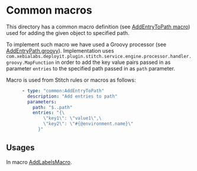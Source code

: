 # Common macros
This directory has a common macro definition (see [AddEntryToPath macro](stitch-rules-add-entry.yaml)) used for adding the given object to specified path.

To implement such macro we have used a Groovy processor (see [AddEntryPath.groovy](groovy/AddEntryToPath.groovy)). Implementation uses `com.xebialabs.deployit.plugin.stitch.service.engine.processor.handler.groovy.MapFunction` in order to add the key value pairs passed in as parameter `entries` to the specified path passed in as `path` parameter.  

Macro is used from Stitch rules or macros as follows:
```yaml
      - type: "common:AddEntryToPath"
        description: "Add entries to path"
        parameters:
          path: "$..path"
          entries: "{\
              \"key1\": \"value1\",\
              \"key2\": \"#{@environment.name}\"
            }"
```
## Usages
In macro [AddLabelsMacro](../k8s/transfromation/macros/stitch-rules-add-labels.yaml).
